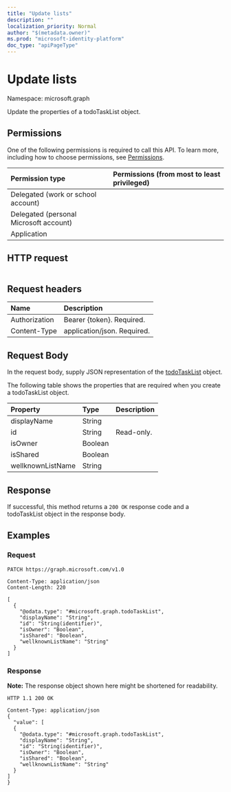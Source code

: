```yaml
---
title: "Update lists"
description: ""
localization_priority: Normal
author: "$(metadata.owner)"
ms.prod: "microsoft-identity-platform"
doc_type: "apiPageType"
---
```


# Update lists

Namespace: microsoft.graph

Update the properties of a todoTaskList object.

## Permissions

One of the following permissions is required to call this API. To learn more, including how to choose permissions, see [Permissions](/graph/permissions-reference).

| Permission type                        | Permissions (from most to least privileged) |
| :------------------------------------- | :------------------------------------------ |
| Delegated (work or school account)     |                                             |
| Delegated (personal Microsoft account) |                                             |
| Application                            |                                             |

## HTTP request

<!-- {
  "blockType": "ignored"
}
-->

```http

```

## Request headers

| Name          | Description                 |
| :------------ | :-------------------------- |
| Authorization | Bearer {token}. Required.   |
| Content-Type  | application/json. Required. |

## Request Body

In the request body, supply JSON representation of the [todoTaskList](../resources/-todotasklist.md) object.

<!-- Actions and Functions -->

<!-- CRUD Methods -->

The following table shows the properties that are required when you create a todoTaskList object.

| Property          | Type    | Description |
| :---------------- | :------ | :---------- |
| displayName       | String  |             |
| id                | String  | Read-only.  |
| isOwner           | Boolean |             |
| isShared          | Boolean |             |
| wellknownListName | String  |             |

## Response

If successful, this method returns a `200 OK` response code and a todoTaskList object in the response body.

## Examples

### Request

<!-- {
  "blockType": "request",
  "name": "update_lists"
}
-->

```http
PATCH https://graph.microsoft.com/v1.0

Content-Type: application/json
Content-Length: 220

[
  {
    "@odata.type": "#microsoft.graph.todoTaskList",
    "displayName": "String",
    "id": "String(identifier)",
    "isOwner": "Boolean",
    "isShared": "Boolean",
    "wellknownListName": "String"
  }
]

```

### Response

**Note:** The response object shown here might be shortened for readability.

<!-- {
  "blockType": "response",
  "truncated": true,
  "@odata.type": "$(this.ReturnTypeFullName)"
}
-->

```http
HTTP 1.1 200 OK

Content-Type: application/json
{
  "value": [
  {
    "@odata.type": "#microsoft.graph.todoTaskList",
    "displayName": "String",
    "id": "String(identifier)",
    "isOwner": "Boolean",
    "isShared": "Boolean",
    "wellknownListName": "String"
  }
]
}

```
